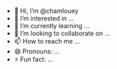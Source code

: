 - 👋 Hi, I’m @chamlouey
- 👀 I’m interested in ...
- 🌱 I’m currently learning ...
- 💞️ I’m looking to collaborate on ...
- 📫 How to reach me ...
- 😄 Pronouns: ...
- ⚡ Fun fact: ...

<!---
chamlouey/chamlouey is a ✨ special ✨ repository because its `README.md` (this file) appears on your GitHub profile.
You can click the Preview link to take a look at your changes.
--->
